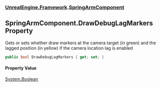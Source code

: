 ### [UnrealEngine.Framework](./UnrealEngine-Framework.md 'UnrealEngine.Framework').[SpringArmComponent](./SpringArmComponent.md 'UnrealEngine.Framework.SpringArmComponent')
## SpringArmComponent.DrawDebugLagMarkers Property
Gets or sets whether draw markers at the camera target (in green) and the lagged position (in yellow) if the camera location lag is enabled  
```csharp
public bool DrawDebugLagMarkers { get; set; }
```
#### Property Value
[System.Boolean](https://docs.microsoft.com/en-us/dotnet/api/System.Boolean 'System.Boolean')  
